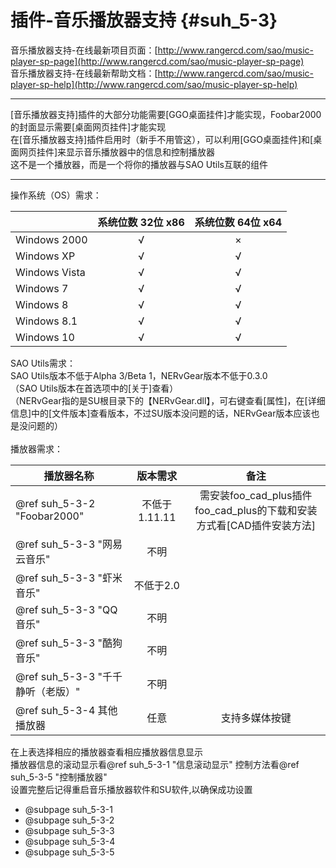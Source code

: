 # 插件-音乐播放器支持 {#suh_5-3}
音乐播放器支持-在线最新项目页面：[http://www.rangercd.com/sao/music-player-sp-page](http://www.rangercd.com/sao/music-player-sp-page)<br>
音乐播放器支持-在线最新帮助文档：[http://www.rangercd.com/sao/music-player-sp-help](http://www.rangercd.com/sao/music-player-sp-help)<br>
***
[音乐播放器支持]插件的大部分功能需要[GGO桌面挂件]才能实现，Foobar2000的封面显示需要[桌面网页挂件]才能实现<br>
在[音乐播放器支持]插件启用时（新手不用管这），可以利用[GGO桌面挂件]和[桌面网页挂件]来显示音乐播放器中的信息和控制播放器<br>
这不是一个播放器，而是一个将你的播放器与SAO Utils互联的组件<br>
***
操作系统（OS）需求：<br>

|               | 系统位数  32位   x86 | 系统位数  64位   x64 |
| ------------- | :------------------: | :------------------: |
| Windows 2000  | √                    | ×                    |
| Windows XP    | √                    | √                    |
| Windows Vista | √                    | √                    |
| Windows 7     | √                    | √                    |
| Windows 8     | √                    | √                    |
| Windows 8.1   | √                    | √                    |
| Windows 10    | √                    | √                    |

SAO Utils需求：<br>
SAO Utils版本不低于Alpha 3/Beta 1，NERvGear版本不低于0.3.0 <br>
（SAO Utils版本在首选项中的[关于]查看）<br>
（NERvGear指的是SU根目录下的【NERvGear.dll】，可右键查看[属性]，在[详细信息]中的[文件版本]查看版本，不过SU版本没问题的话，NERvGear版本应该也是没问题的）<br><br>
播放器需求：

| 播放器名称       | 版本需求      | 备注 |
| -------------    | :-----------: | :------------------: |
| @ref suh_5-3-2 "Foobar2000"       | 不低于1.11.11 | 需安装foo_cad_plus插件<br>foo_cad_plus的下载和安装方式看[CAD插件安装方法]|
| @ref suh_5-3-3 "网易云音乐"       | 不明          |                      |
| @ref suh_5-3-3 "虾米音乐"         | 不低于2.0     |                      |
| @ref suh_5-3-3 "QQ音乐"           | 不明          |                      |
| @ref suh_5-3-3 "酷狗音乐"| 不明          |                      |
| @ref suh_5-3-3 "千千静听（老版）" | 不明          |                      |
| @ref suh_5-3-4 其他播放器       | 任意          | 支持多媒体按键       |

在上表选择相应的播放器查看相应播放器信息显示<br>
播放器信息的滚动显示看@ref suh_5-3-1 "信息滚动显示"
控制方法看@ref suh_5-3-5 "控制播放器"<br>
设置完整后记得重启音乐播放器软件和SU软件,以确保成功设置

- @subpage suh_5-3-1
- @subpage suh_5-3-2
- @subpage suh_5-3-3
- @subpage suh_5-3-4
- @subpage suh_5-3-5
